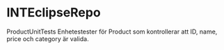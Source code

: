 # INTEclipseRepo
ProductUnitTests
Enhetestester för Product som kontrollerar att ID, name, price och category är valida.
